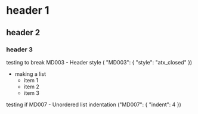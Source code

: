 # header 1
## header 2 
### header 3

testing to break MD003 - Header style ( "MD003": { "style": "atx_closed" })

* making a list
    * item 1
    * item 2
    * item 3

testing if MD007 - Unordered list indentation ("MD007": { "indent": 4 })

